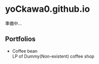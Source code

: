 # yoCkawa0.github.io

準備中...

## Portfolios

- Coffee bean <br>
  LP of Dummy(Non-existent) coffee shop
